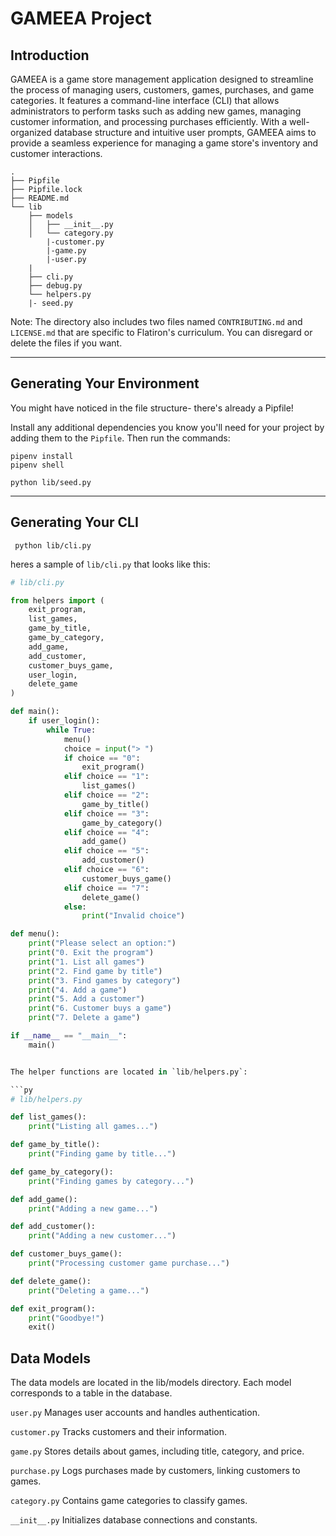 # GAMEEA Project

## Introduction
GAMEEA is a game store management application designed to streamline the process of managing users, customers, games, purchases, and game categories. It features a command-line interface (CLI) that allows administrators to perform tasks such as adding new games, managing customer information, and processing purchases efficiently. With a well-organized database structure and intuitive user prompts, GAMEEA aims to provide a seamless experience for managing a game store's inventory and customer interactions.




```console
.
├── Pipfile
├── Pipfile.lock
├── README.md
└── lib
    ├── models
    │   ├── __init__.py
    │   └── category.py
        |-customer.py
        |-game.py
        |-user.py 
    |
    ├── cli.py
    ├── debug.py
    └── helpers.py
    |- seed.py
```

Note: The directory also includes two files named `CONTRIBUTING.md` and
`LICENSE.md` that are specific to Flatiron's curriculum. You can disregard or
delete the files if you want.

---

## Generating Your Environment

You might have noticed in the file structure- there's already a Pipfile!

Install any additional dependencies you know you'll need for your project by
adding them to the `Pipfile`. Then run the commands:

```console
pipenv install
pipenv shell

```
```seed Database
python lib/seed.py
```


---

## Generating Your CLI
``` access the menu
 python lib/cli.py
```

heres a sample  of `lib/cli.py` that looks like this:

```py
# lib/cli.py

from helpers import (
    exit_program,
    list_games,
    game_by_title,
    game_by_category,
    add_game,
    add_customer,
    customer_buys_game,
    user_login,
    delete_game
)

def main():
    if user_login():
        while True:
            menu()
            choice = input("> ")
            if choice == "0":
                exit_program()
            elif choice == "1":
                list_games()
            elif choice == "2":
                game_by_title()
            elif choice == "3":
                game_by_category()
            elif choice == "4":
                add_game()
            elif choice == "5":
                add_customer()
            elif choice == "6":
                customer_buys_game()
            elif choice == "7":
                delete_game()
            else:
                print("Invalid choice")

def menu():
    print("Please select an option:")
    print("0. Exit the program")
    print("1. List all games")
    print("2. Find game by title")
    print("3. Find games by category")
    print("4. Add a game")
    print("5. Add a customer")
    print("6. Customer buys a game")
    print("7. Delete a game")

if __name__ == "__main__":
    main()


The helper functions are located in `lib/helpers.py`:

```py
# lib/helpers.py

def list_games():
    print("Listing all games...")

def game_by_title():
    print("Finding game by title...")

def game_by_category():
    print("Finding games by category...")

def add_game():
    print("Adding a new game...")

def add_customer():
    print("Adding a new customer...")

def customer_buys_game():
    print("Processing customer game purchase...")

def delete_game():
    print("Deleting a game...")

def exit_program():
    print("Goodbye!")
    exit()

```
## Data Models

The data models are located in the lib/models directory. Each model corresponds to a table in the database.

`user.py`
Manages user accounts and handles authentication.

`customer.py`
Tracks customers and their information.

`game.py`
Stores details about games, including title, category, and price.

`purchase.py`
Logs purchases made by customers, linking customers to games.

`category.py`
Contains game categories to classify games.

`__init__.py`
Initializes database connections and constants.








